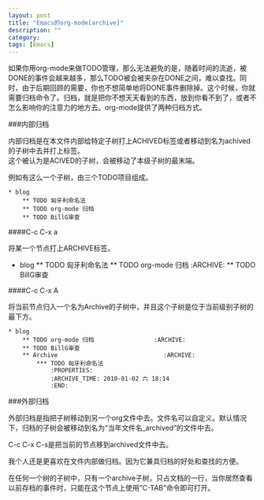 ```yaml
---
layout: post
title: "Emacs的org-mode[archive]"
description: ""
category: 
tags: [Emacs]
---
```


如果你用org-mode来做TODO管理，那么无法避免的是，随着时间的流逝，被DONE的事件会越来越多，那么TODO被会被夹杂在DONE之间，难以查找。同时，由于后期回顾的需要，你也不想简单地将DONE事件删除掉。这个时候，你就需要归档命令了。归档，就是把你不想天天看到的东西，放到你看不到了，或者不怎么影响你的注意力的地方去。org-mode提供了两种归档方式。

###内部归档

内部归档是在本文件内部给特定子树打上ACHIVED标签或者移动到名为achived的子树中去并打上标签。   
这个被认为是ACIVED的子树，会被移动了本级子树的最末端。   

例如有这么一个子树，由三个TODO项目组成。

	* blog
   		** TODO 匈牙利命名法
   		** TODO org-mode 归档
   		** TODO BillG审查

####C-c C-x a

将某一个节点打上ARCHIVE标签。
	
   * blog
	   ** TODO 匈牙利命名法
 	  ** TODO org-mode 归档						    :ARCHIVE:
	   ** TODO BillG审查

####C-c C-x A

将当前节点归入一个名为Archive的子树中，并且这个子树是位于当前级别子树的最下方。

	* blog
		** TODO org-mode 归档				    :ARCHIVE:
		** TODO BillG审查
		** Archive							    :ARCHIVE:
			*** TODO 匈牙利命名法
    			:PROPERTIES:
    			:ARCHIVE_TIME: 2010-01-02 六 18:14
    			:END:

###外部归档

外部归档是指把子树移动到另一个org文件中去。文件名可以自定义。默认情况下，归档的子树会被移动到名为“当年文件名_archived”的文件中去。

C-c C-x C-s是把当前的节点移到archived文件中去。

我个人还是更喜欢在文件内部做归档。因为它兼具归档的好处和查找的方便。

在任何一个树的子树中，只有一个archive子树，只占文档的一行，当你居然查看以前存档的事件时，只能在这个节点上使用”C-TAB”命令即可打开。